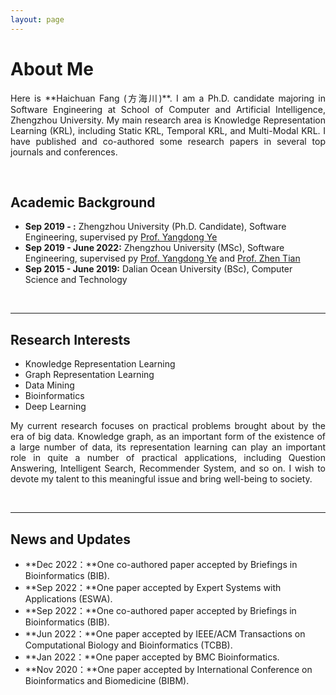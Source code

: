```yaml
---
layout: page
---
```


# About Me

<!-- <img src="https://caihanlin.com/caihanlin.jpg" class="floatpic" width="360" height="480"> -->
<p align="justify">Here is **Haichuan Fang (方海川)**. I am a  Ph.D. candidate majoring in Software Engineering at School of Computer and Artificial Intelligence, Zhengzhou University. My main research area is Knowledge Representation Learning (KRL), including Static KRL, Temporal KRL, and Multi-Modal KRL. I have published and co-authored some research papers in several top journals and conferences.</p>
<br>

## Academic Background

<!-- **<font color='red'>[Highlight]</font> I am looking for PhD to start in 2025 Fall. Contact me if you have any leads!** -->

- **Sep 2019 - :** Zhengzhou University (Ph.D. Candidate), Software Engineering, supervised py [Prof. Yangdong Ye](http://www5.zzu.edu.cn/mlis/)
- **Sep 2019 - June 2022:** Zhengzhou University (MSc), Software Engineering, supervised py [Prof. Yangdong Ye](http://www5.zzu.edu.cn/mlis/) and [Prof. Zhen Tian](https://lovehades001.github.io/)
- **Sep 2015 - June 2019:** Dalian Ocean University (BSc), Computer Science and Technology

<!-- - Expect to apply for a one-year MSc in the UK and will graduate in 2025. Looking for PhD position after MSc! -->
<br>

---

## Research Interests

- Knowledge Representation Learning
- Graph Representation Learning
- Data Mining
- Bioinformatics
- Deep Learning
<p align="justify">My current research focuses on practical problems brought about by the era of big data. Knowledge graph, as an important form of the existence of a large number of data, its representation learning can play an important role in quite a number of practical applications, including Question Answering, Intelligent Search, Recommender System, and so on. I wish to devote my talent to this meaningful issue and bring well-being to society.</p>
<br>

---

## News and Updates

- **Dec 2022：**One co-authored paper accepted by Briefings in Bioinformatics (BIB).
- **Sep 2022：**One paper accepted by Expert Systems with Applications (ESWA).
- **Sep 2022：**One co-authored paper accepted by Briefings in Bioinformatics (BIB).
- **Jun 2022：**One paper accepted by IEEE/ACM Transactions on Computational Biology and Bioinformatics (TCBB).
- **Jan 2022：**One paper accepted by BMC Bioinformatics.
- **Nov 2020：**One paper accepted by International Conference on Bioinformatics and Biomedicine (BIBM).